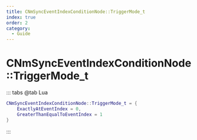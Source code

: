 ```yaml
---
title: CNmSyncEventIndexConditionNode::TriggerMode_t
index: true
order: 2
category:
  - Guide
---
```


# CNmSyncEventIndexConditionNode::TriggerMode_t
::: tabs
@tab Lua
```lua
CNmSyncEventIndexConditionNode::TriggerMode_t = {
    ExactlyAtEventIndex = 0,
    GreaterThanEqualToEventIndex = 1
}
```
:::